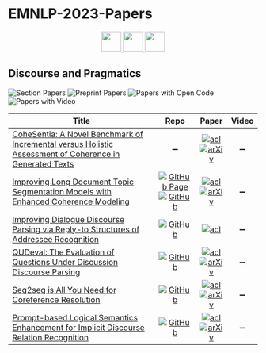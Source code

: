 # EMNLP-2023-Papers

<div align="center">
    <a href="https://github.com/DmitryRyumin/EMNLP-2023-Papers/blob/main/sections/dialogue-and-interactive-systems.md">
        <img src="https://cdn.jsdelivr.net/gh/DmitryRyumin/NewEraAI-Papers@main/images/left.svg" width="40" alt="" />
    </a>
    <a href="https://github.com/DmitryRyumin/EMNLP-2023-Papers/">
        <img src="https://cdn.jsdelivr.net/gh/DmitryRyumin/NewEraAI-Papers@main/images/home.svg" width="40" alt="" />
    </a>
    <a href="https://github.com/DmitryRyumin/EMNLP-2023-Papers/blob/main/sections/commonsense-reasoning.md">
        <img src="https://cdn.jsdelivr.net/gh/DmitryRyumin/NewEraAI-Papers@main/images/right.svg" width="40" alt="" />
    </a>
</div>

## Discourse and Pragmatics

![Section Papers](https://img.shields.io/badge/Section%20Papers-soon-42BA16) ![Preprint Papers](https://img.shields.io/badge/Preprint%20Papers-soon-b31b1b) ![Papers with Open Code](https://img.shields.io/badge/Papers%20with%20Open%20Code-soon-1D7FBF) ![Papers with Video](https://img.shields.io/badge/Papers%20with%20Video-soon-FF0000)

<!-- 167 -->
| **Title** | **Repo** | **Paper** | **Video** |
|-----------|:--------:|:---------:|:---------:|
| [CoheSentia: A Novel Benchmark of Incremental versus Holistic Assessment of Coherence in Generated Texts](https://aclanthology.org/2023.emnlp-main.324) | :heavy_minus_sign: | [![acl](https://img.shields.io/badge/pdf-ACL%20Anthology-CBCBCC.svg)](https://aclanthology.org/2023.emnlp-main.324.pdf) <br /> [![arXiv](https://img.shields.io/badge/arXiv-2310.16329-b31b1b.svg)](http://arxiv.org/abs/2310.16329) | :heavy_minus_sign: |
| [Improving Long Document Topic Segmentation Models with Enhanced Coherence Modeling](https://aclanthology.org/2023.emnlp-main.341) | [![GitHub Page](https://img.shields.io/badge/GitHub-Page-159957.svg)](https://github.com/alibaba-damo-academy/SpokenNLP/tree/main/emnlp2023-topic_segmentation) <br /> [![GitHub](https://img.shields.io/github/stars/alibaba-damo-academy/SpokenNLP)](https://github.com/alibaba-damo-academy/SpokenNLP) | [![acl](https://img.shields.io/badge/pdf-ACL%20Anthology-CBCBCC.svg)](https://aclanthology.org/2023.emnlp-main.341.pdf) <br /> [![arXiv](https://img.shields.io/badge/arXiv-2310.11772-b31b1b.svg)](http://arxiv.org/abs/2310.11772) | :heavy_minus_sign: |
| [Improving Dialogue Discourse Parsing via Reply-to Structures of Addressee Recognition](https://aclanthology.org/2023.emnlp-main.526) | [![GitHub](https://img.shields.io/github/stars/yxfanSuda/RLTST)](https://github.com/yxfanSuda/RLTST) | [![acl](https://img.shields.io/badge/pdf-ACL%20Anthology-CBCBCC.svg)](https://aclanthology.org/2023.emnlp-main.526.pdf) | :heavy_minus_sign: |
| [QUDeval: The Evaluation of Questions Under Discussion Discourse Parsing](https://aclanthology.org/2023.emnlp-main.325) | [![GitHub](https://img.shields.io/github/stars/lingchensanwen/QUDeval)](https://github.com/lingchensanwen/QUDeval) | [![acl](https://img.shields.io/badge/pdf-ACL%20Anthology-CBCBCC.svg)](https://aclanthology.org/2023.emnlp-main.325.pdf) <br /> [![arXiv](https://img.shields.io/badge/arXiv-2310.14520-b31b1b.svg)](http://arxiv.org/abs/2310.14520) | :heavy_minus_sign: |
| [Seq2seq is All You Need for Coreference Resolution](https://aclanthology.org/2023.emnlp-main.704) | [![GitHub](https://img.shields.io/github/stars/WenzhengZhang/Seq2seqCoref)](https://github.com/WenzhengZhang/Seq2seqCoref) | [![acl](https://img.shields.io/badge/pdf-ACL%20Anthology-CBCBCC.svg)](https://aclanthology.org/2023.emnlp-main.704.pdf) <br /> [![arXiv](https://img.shields.io/badge/arXiv-2310.13774-b31b1b.svg)](http://arxiv.org/abs/2310.13774) | :heavy_minus_sign: |
| [Prompt-based Logical Semantics Enhancement for Implicit Discourse Relation Recognition](https://aclanthology.org/2023.emnlp-main.45) | [![GitHub](https://img.shields.io/github/stars/lalalamdbf/PLSE_IDRR)](https://github.com/lalalamdbf/PLSE_IDRR) | [![acl](https://img.shields.io/badge/pdf-ACL%20Anthology-CBCBCC.svg)](https://aclanthology.org/2023.emnlp-main.45.pdf) <br /> [![arXiv](https://img.shields.io/badge/arXiv-2311.00367-b31b1b.svg)](http://arxiv.org/abs/2311.00367) | :heavy_minus_sign: |

